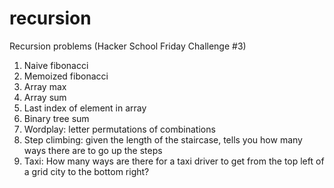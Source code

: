 recursion
=========

Recursion problems (Hacker School Friday Challenge #3)

1. Naive fibonacci
2. Memoized fibonacci
3. Array max
4. Array sum
5. Last index of element in array
6. Binary tree sum
7. Wordplay: letter permutations of combinations
8. Step climbing: given the length of the staircase, tells you how many ways there are to go up the steps
9. Taxi: How many ways are there for a taxi driver to get from the top left of a grid city to the bottom right?
